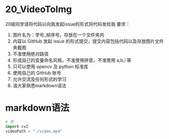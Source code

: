 # 20_VideoToImg
20级同学请将代码以向我发起issue的形式将代码发给我
要求：
1. 图片名为：学号_帧序号。存放在一个文件夹内
2. 内容以 GitHub 发起 issue 的形式提交，提交内容包括代码以及存放图片文件夹截图
3. 不准使用绝对路径
4. 形成自己的变量命名风格，不准使用拼音，不准使用 a,b,i 等
5. 只可以使用 opencv 及 python 标准库
6. 使用自己的 GitHub 账号
7. 允许交流及任何形式的学习
8. 请大家熟悉markdown语法
# markdown语法
```python
# 例
import cv2
videoPath = "./video.mp4"
```
